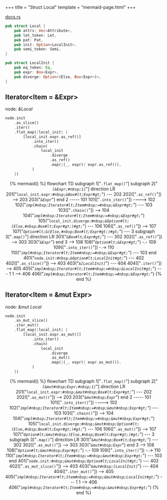 +++
title = "Struct Local"
template = "mermaid-page.html"
+++

[docs.rs](https://docs.rs/syn/latest/syn/struct.Local.html)

```rust
pub struct Local {
    pub attrs: Vec<Attribute>,
    pub let_token: Let,
    pub pat: Pat,
    pub init: Option<LocalInit>,
    pub semi_token: Semi,
}

pub struct LocalInit {
    pub eq_token: Eq,
    pub expr: Box<Expr>,
    pub diverge: Option<(Else, Box<Expr>)>,
}
```

## Iterator<Item = &Expr>

node: *&Local*

```rust
node.init
    .as_slice()
    .iter()
    .flat_map(|local_init| {
        [local_init.expr.as_ref()]
            .into_iter()
            .chain(
                local_init
                    .diverge
                    .as_ref()
                    .map(|(_, expr)| expr.as_ref()),
            )
    })
```

<center>

{% mermaid() %}
    flowchart TD
        subgraph 1["<code>.flat_map()</code>"]
            subgraph 2["<code><em>[&Expr;#nbsp;1]</em></code>"]
                direction LR
                201("<code>local_init.expr:#nbsp;<em>&Box#lt;Expr#gt;</em></code>") --- 202
                202(["<code>.as_ref()</code>"]) --> 203
                203("<code><em>&Expr</em></code>")
            end
            2 ----- 101
            101(["<code>.into_iter()</code>"]) ----> 102
            102("<code><em>impl#nbsp;Iterator#lt;Item#nbsp;=#nbsp;&Expr#gt;</em></code>") --- 103
            103(["<code>.chain()</code>"]) --> 104
            104("<code><em>impl#nbsp;Iterator#lt;Item#nbsp;=#nbsp;&Expr#gt;</em></code>")
            105("<code>local_init.diverge:#nbsp;<em>&Option#lt;(Else,#nbsp;Box#lt;Expr#gt;)#gt;</em></code>") --- 106
            106(["<code>.as_ref()</code>"]) --> 107
            107("<code><em>Option#lt;&(Else,#nbsp;Box#lt;Expr#gt;)#gt;</em></code>") --- 3
            subgraph 3["<code>.map()</code>"]
                direction LR
                301("<code><em>&Box#lt;Expr#gt;</em></code>") --- 302
                302(["<code>.as_ref()</code>"]) --> 303
                303("<code><em>&Expr</em></code>")
            end
            3 --> 108
            108("<code><em>Option#lt;&Expr#gt;</em></code>") -.- 109
            109(["<code>.into_iter()</code>"]) -.-> 110
            110("<code><em>impl#nbsp;Iterator#lt;Item#nbsp;=#nbsp;&Expr#gt;</em></code>") --- 103
        end
        401("<code>node.init:#nbsp;<em>&Option#lt;LocalInit#gt;</em></code>") --- 402
        402(["<code>.as_slice()</code>"]) --> 403
        403("<code><em>&[LocalInit]</em></code>") --- 404
        404(["<code>.iter()</code>"]) --> 405
        405("<code><em>impl#nbsp;Iterator#lt;Item#nbsp;=#nbsp;&LocalInit#gt;</em></code>") --- 1
        1 --> 406
        406("<code><em>impl#nbsp;Iterator#lt;Item#nbsp;=#nbsp;&Expr#gt;</em></code>")
{% end %}

</center>

## Iterator<Item = &mut Expr>

node: *&mut Local*

```rust
node.init
    .as_mut_slice()
    .iter_mut()
    .flat_map(|local_init| {
        [local_init.expr.as_mut()]
            .into_iter()
            .chain(
                local_init
                    .diverge
                    .as_mut()
                    .map(|(_, expr)| expr.as_mut()),
            )
    })
```

<center>

{% mermaid() %}
    flowchart TD
        subgraph 1["<code>.flat_map()</code>"]
            subgraph 2["<code><em>[&mut#nbsp;Expr;#nbsp;1]</em></code>"]
                direction LR
                201("<code>local_init.expr:#nbsp;<em>&mut#nbsp;Box#lt;Expr#gt;</em></code>") --- 202
                202(["<code>.as_mut()</code>"]) --> 203
                203("<code><em>&mut#nbsp;Expr</em></code>")
            end
            2 ----- 101
            101(["<code>.into_iter()</code>"]) ----> 102
            102("<code><em>impl#nbsp;Iterator#lt;Item#nbsp;=#nbsp;&mut#nbsp;Expr#gt;</em></code>") --- 103
            103(["<code>.chain()</code>"]) --> 104
            104("<code><em>impl#nbsp;Iterator#lt;Item#nbsp;=#nbsp;&mut#nbsp;Expr#gt;</em></code>")
            105("<code>local_init.diverge:#nbsp;<em>&mut#nbsp;Option#lt;(Else,#nbsp;Box#lt;Expr#gt;)#gt;</em></code>") --- 106
            106(["<code>.as_mut()</code>"]) --> 107
            107("<code><em>Option#lt;&mut#nbsp;(Else,#nbsp;Box#lt;Expr#gt;)#gt;</em></code>") --- 3
            subgraph 3["<code>.map()</code>"]
                direction LR
                301("<code><em>&mut#nbsp;Box#lt;Expr#gt;</em></code>") --- 302
                302(["<code>.as_mut()</code>"]) --> 303
                303("<code><em>&mut#nbsp;Expr</em></code>")
            end
            3 --> 108
            108("<code><em>Option#lt;&mut#nbsp;Expr#gt;</em></code>") -.- 109
            109(["<code>.into_iter()</code>"]) -.-> 110
            110("<code><em>impl#nbsp;Iterator#lt;Item#nbsp;=#nbsp;&mut#nbsp;Expr#gt;</em></code>") --- 103
        end
        401("<code>node.init:#nbsp;<em>&mut#nbsp;Option#lt;LocalInit#gt;</em></code>") --- 402
        402(["<code>.as_mut_slice()</code>"]) --> 403
        403("<code><em>&mut#nbsp;[LocalInit]</em></code>") --- 404
        404(["<code>.iter_mut()</code>"]) --> 405
        405("<code><em>impl#nbsp;Iterator#lt;Item#nbsp;=#nbsp;&mut#nbsp;LocalInit#gt;</em></code>") --- 1
        1 --> 406
        406("<code><em>impl#nbsp;Iterator#lt;Item#nbsp;=#nbsp;&mut#nbsp;Expr#gt;</em></code>")
{% end %}

</center>
